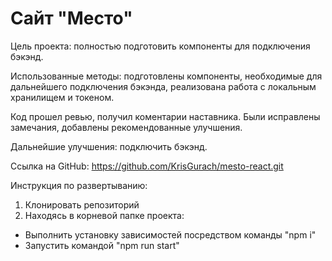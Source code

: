 # Сайт "Место"

Цель проекта: полностью подготовить компоненты для подключения бэкэнд.

Использованные методы: подготовлены компоненты, необходимые для дальнейшего подключения бэкэнда, реализована работа с локальным хранилищем и токеном.

Код прошел ревью, получил коментарии наставника. Были исправлены замечания, добавлены рекомендованные улучшения.

Дальнейшие улучшения: подключить бэкэнд.

Ссылка на GitHub: https://github.com/KrisGurach/mesto-react.git

Инструкция по развертыванию:

1. Клонировать репозиторий
2. Находясь в корневой папке проекта:
  - Выполнить установку зависимостей посредством команды "npm i"
  - Запустить командой "npm run start"
